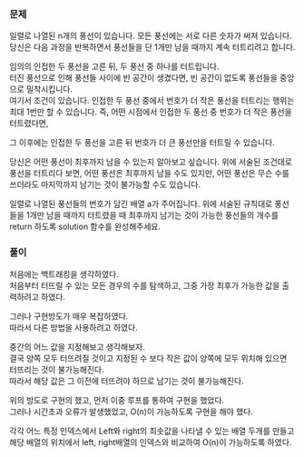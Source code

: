 ### 문제

일렬로 나열된 n개의 풍선이 있습니다. 모든 풍선에는 서로 다른 숫자가 써져 있습니다. 당신은 다음 과정을 반복하면서 풍선들을 단 1개만 남을 때까지 계속 터트리려고 합니다.   

임의의 인접한 두 풍선을 고른 뒤, 두 풍선 중 하나를 터트립니다.   
터진 풍선으로 인해 풍선들 사이에 빈 공간이 생겼다면, 빈 공간이 없도록 풍선들을 중앙으로 밀착시킵니다.   
여기서 조건이 있습니다. 인접한 두 풍선 중에서 번호가 더 작은 풍선을 터트리는 행위는 최대 1번만 할 수 있습니다. 즉, 어떤 시점에서 인접한 두 풍선 중 번호가 더 작은 풍선을 터트렸다면,    

그 이후에는 인접한 두 풍선을 고른 뒤 번호가 더 큰 풍선만을 터트릴 수 있습니다.

당신은 어떤 풍선이 최후까지 남을 수 있는지 알아보고 싶습니다. 위에 서술된 조건대로 풍선을 터트리다 보면, 어떤 풍선은 최후까지 남을 수도 있지만, 어떤 풍선은 무슨 수를 쓰더라도 마지막까지 남기는 것이 불가능할 수도 있습니다.   

일렬로 나열된 풍선들의 번호가 담긴 배열 a가 주어집니다. 위에 서술된 규칙대로 풍선들을 1개만 남을 때까지 터트렸을 때 최후까지 남기는 것이 가능한 풍선들의 개수를 return 하도록 solution 함수를 완성해주세요.   


### 풀이

처음에는 백트래킹을 생각하였다.   
처음부터 터뜨릴 수 있는 모든 경우의 수를 탐색하고, 그중
가장 최후가 가능한 값을 출력하려고 하였다.   

그러나 구현방도가 매우 복잡하였다.   
따라서 다른 방법을 사용하려고 하였다.   

중간의 어느 값을 지정해보고 생각해보자.   
결국 양쪽 모두 터뜨려질 것이고 지정된 수 보다 작은 값이 양쪽에 모두 위치해 있으면   
터뜨리는 것이 불가능해진다.   
따라서 해당 값은 그 이전에 터뜨려야 하므로 남기는 것이 불가능해진다.   

위의 방도로 구현의 했고, 먼저 이중 루프를 통하여 구현을 했었다.   
그러나 시간초과 오류가 발생했었고, O(n)이 가능하도록 구현을 해야 했다.   

각각 어느 특정 인덱스에서 Left와 right의 최솟값을 나타낼 수 있는 배열 두개를 만들고    
해당 배열의 위치에서 left, right배열의 인덱스와 비교하여 O(n)이 가능하도록 하였다.
